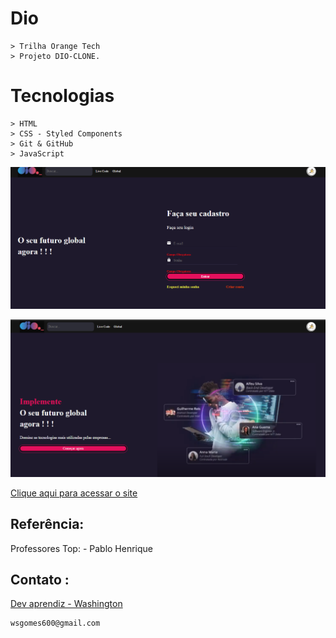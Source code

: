 
# Dio
    > Trilha Orange Tech
    > Projeto DIO-CLONE.

# Tecnologias

    > HTML
    > CSS - Styled Components
    > Git & GitHub
    > JavaScript

![preview](./.github/preview.png)

![preview](./.github/preview01.png)


[Clique aqui para acessar o site](https://washingtongomes.github.io/desafio-dio-clone/)

## Referência:

  Professores Top:
    - Pablo Henrique

## Contato :

[Dev aprendiz - Washington](https://www.github.com/washingtongomes)

    wsgomes600@gmail.com
